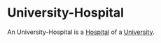 # University-Hospital

An University-Hospital is a [Hospital](800016.md) of a [University](640005.md).
